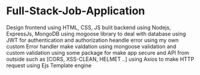 # Full-Stack-Job-Application
Design frontend using HTML, CSS, JS
bulit backend using Nodejs, ExpressJs, MongoDB
using mogoose library to deal with database
using JWT for authentication and authorization
heandle error using my own custom Error handler
make valdation using mongoose validation and custom validation
using some package for make app secure and API from outside such as [CORS, XSS-CLEAN, HELMET ..]
using Axios to make HTTP request
using Ejs Template engine 
